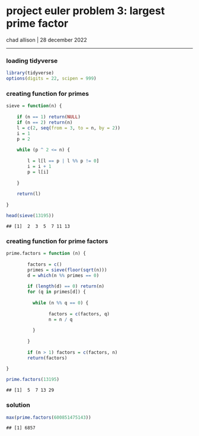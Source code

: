 project euler problem 3: largest prime factor
================
chad allison \| 28 december 2022

------------------------------------------------------------------------

### loading tidyverse

``` r
library(tidyverse)
options(digits = 22, scipen = 999)
```

### creating function for primes

``` r
sieve = function(n) {
  
    if (n == 1) return(NULL)
    if (n == 2) return(n)
    l = c(2, seq(from = 3, to = n, by = 2))
    i = 1
    p = 2
    
    while (p ^ 2 <= n) {
      
        l = l[l == p | l %% p != 0]
        i = i + 1
        p = l[i]
        
    }
    
    return(l)
    
}

head(sieve(13195))
```

    ## [1]  2  3  5  7 11 13

### creating function for prime factors

``` r
prime.factors = function (n) {
  
        factors = c()
        primes = sieve(floor(sqrt(n)))
        d = which(n %% primes == 0)
        
        if (length(d) == 0) return(n)
        for (q in primes[d]) {
            
          while (n %% q == 0) {
            
                factors = c(factors, q)
                n = n / q
                
          }
          
        }
        
        if (n > 1) factors = c(factors, n)
        return(factors)
        
}

prime.factors(13195)
```

    ## [1]  5  7 13 29

### solution

``` r
max(prime.factors(600851475143))
```

    ## [1] 6857

